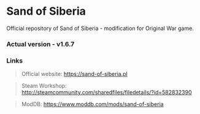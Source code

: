 # Sand of Siberia
Official repository of Sand of Siberia - modification for Original War game.

### Actual version - v1.6.7

### Links
> Official website: https://sand-of-siberia.pl

> Steam Workshop: http://steamcommunity.com/sharedfiles/filedetails/?id=582832390

> ModDB: https://www.moddb.com/mods/sand-of-siberia

